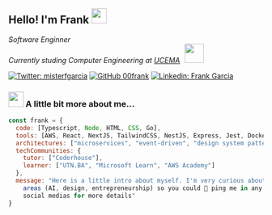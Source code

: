 <h2> Hello! I'm Frank
  <img src="https://media.giphy.com/media/Oj25fisQ3zhukVWY96/giphy.gif" width="30">
</h2>

<p>
  <em>
    Software Enginner </br>
    Currently studing Computer Engineering at <a href="https://ucema.edu.ar/">UCEMA</a>
    &hairsp;
    <img
      style="width: 38px"
      src="https://i.imgur.com/KqAxuoh.jpeg"/>
  </em>
</p>

[![Twitter: misterfgarcia](https://img.shields.io/badge/follow_me_-000000.svg?&style=for-the-badge&logo=x&logoColor=white)](https://x.com/misterfgarcia)
[![GitHub 00frank](https://img.shields.io/badge/github-161B22.svg?&style=for-the-badge&logo=github&logoColor=white)](https://github.com/00frank)
[![Linkedin: Frank Garcia](https://img.shields.io/badge/linkedin-%230077B5.svg?&style=for-the-badge&logo=linkedin&logoColor=white)](https://www.linkedin.com/in/garcia-frank/)


### <img src="https://media.giphy.com/media/VgCDAzcKvsR6OM0uWg/giphy.gif" width="30"> A little bit more about me...  

```javascript
const frank = {
  code: [Typescript, Node, HTML, CSS, Go],
  tools: [AWS, React, NextJS, TailwindCSS, NestJS, Express, Jest, Docker],
  architectures: ["microservices", "event-driven", "design system pattern"],
  techCommunities: {
    tutor: ["Coderhouse"],
    learner: ["UTN.BA", "Microsoft Learn", "AWS Academy"]
  },
  message: "Here is a little intro about myself. I'm very curious about other
    areas (AI, design, entrepreneurship) so you could 💬 ping me in any of my
    social medias for more details"
}
```
